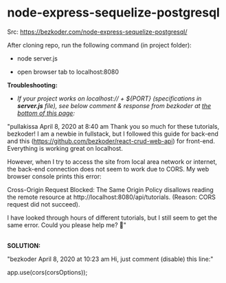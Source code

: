 # node-express-sequelize-postgresql
Src: https://bezkoder.com/node-express-sequelize-postgresql/

After cloning repo, run the following command (in project folder):

* node server.js

* open browser tab to localhost:8080


<b>Troubleshooting:</b>

* <i>If your project works on localhost:// + ${PORT}  (specifications in <b>server.js</b> file), see below comment & response from bezkoder at <a href="https://bezkoder.com/node-express-sequelize-postgresql/">the bottom of this page</a>:</i>

"pullakissa
April 8, 2020 at 8:40 am
Thank you so much for these tutorials, bezkoder! I am a newbie in fullstack, but I followed this guide for back-end and this (https://github.com/bezkoder/react-crud-web-api) for front-end. Everything is working great on localhost.

However, when I try to access the site from local area network or internet, the back-end connection does not seem to work due to CORS. My web browser console prints this error:

Cross-Origin Request Blocked: The Same Origin Policy disallows reading the remote resource at http://localhost:8080/api/tutorials. (Reason: CORS request did not succeed).

I have looked through hours of different tutorials, but I still seem to get the same error. Could you please help me? 🙂"

<br>
<b>SOLUTION:</b>

"bezkoder
April 8, 2020 at 10:23 am
Hi, just comment (disable) this line:"

app.use(cors(corsOptions));
